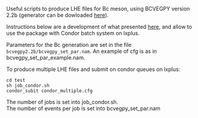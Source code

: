 Useful scripts to produce LHE files for Bc meson, using BCVEGPY version 2.2b (generator can be dowloaded [here](https://cernbox.cern.ch/index.php/s/0igtc8X3mf2mR0x)).  

Instructions below are a development of what presented [here](https://indico.cern.ch/event/238056/contributions/1552957/attachments/400031/556227/bcvegpy.pdf), and allow to use the package with Condor batch system on lxplus.

Parameters for the Bc generation are set in the file ``bcvegpy2.2b/bcvegpy_set_par.nam``.
An example of cfg is as in bcvegpy_set_par_example.nam.

To produce multiple LHE files and submit on condor queues on lxplus:
``` 
cd test
sh job_condor.sh
condor_subit condor_multiple.cfg
```

The number of jobs is set into job_condor.sh.  
The number of events per job is set into bcvegpy_set_par.nam
